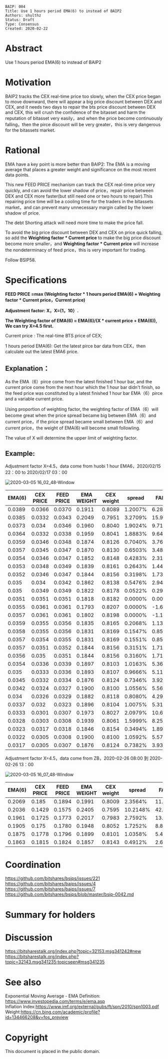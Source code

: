 ```
BAIP: 004
Title: Use 1 hours period EMA(6) to instead of BAIP2
Authors: shulthz
Status: Draft
Type: Consensus 
Created: 2020-02-22
```

# Abstract

Use 1 hours period EMA(6) to instead of BAIP2

# Motivation

BAIP2 tracks the CEX real-time price too slowly, when the CEX price began to move downward, there will appear a big price discount between DEX and CEX, and it needs two days to repair the bts price discount between DEX and CEX, this will crush the confidence of the bitasset and harm the reputation of bitasset very easily，and when the price become continuously falling，then the pirce discount will be very greater，this is very dangerous for the bitassets market.

# Rational

EMA have a key point is more better than BAIP2: The EMA is a moving average that places a greater weight and significance on the most recent data points.

This new FEED PRICE mechanism can track the CEX real-time price very quickly, and can avoid the lower shadow of price，repair price between DEX and CEX more faster(but still need one or two hours to repair).This repairing price time will be a cooling time for the traders in the bitassets market，and can prevent many unnecessary margin called by the lower shadow of price.   

The debt Shorting attack will need more time to make the price fall.

To avoid the big price discount between DEX and CEX on price quick falling, so add the **Weighting factor * Current price** to make the big price discount become more smaller，and **Weighting factor * Current price** will increase the nondeterminacy of feed price，this is very important for trading.

Follow BSIP58.

# Specifications

**FEED PRICE =max (Weighting factor * 1 hours period EMA(6) + Weighting factor * Current price，Current price)**

**Adjustment factor: X，X=(1，10）.**

**The Weighting factor of EMA(6) = EMA(6)/(X * current price + EMA(6)), We can try X=4.5 first.**

Current price : The real-time BTS price of CEX;

1 hours period EMA(6): Get the latest pirce bar data from CEX，then calculate out the latest EMA6 price.




## Explanation：

As the EMA（6）pirce come from the latest finished 1 hour bar, and the current price come from the next hour which the 1 hour bar didn't finish, so the feed price was constituted by a latest finished 1 hour bar EMA（6）pirce and a variable current price.

Using proportion of weighting factor, the weighting factor of EMA（6）will become great when the price spread became big between EMA（6）and current price，if the price spread became small between EMA（6）and current price，the weight of EMA(6) will become small followling.

The value of X will determine the upper limit of weighting factor.

## Example:

Adjustment factor X=4.5，data come from huobi 1 hour EMA6，2020/02/15 22：00 to 2020/02/17 03：00

![2020-03-05 16_02_48-Window](https://user-images.githubusercontent.com/34892308/75960531-2a6fe580-5efb-11ea-880e-bcd7d82d7ab3.png)

| EMA\(6\) | CEX PRICE   | FEED PRICE      | EMA WEIGHT   | CEX weight    | spread    | FALL       |
|-----------|---------|----------|----------|----------|----------|----------|
| 0\.0389   | 0\.0366 | 0\.0370  | 0\.1911  | 0\.8089  | 1\.2007% | 6\.28%   |
| 0\.0385   | 0\.0332 | 0\.0343  | 0\.2049  | 0\.7951  | 3\.2709% | 15\.96%  |
| 0\.0373   | 0\.034  | 0\.0346  | 0\.1960  | 0\.8040  | 1\.9024% | 9\.71%   |
| 0\.0364   | 0\.0332 | 0\.0338  | 0\.1959  | 0\.8041  | 1\.8883% | 9\.64%   |
| 0\.0359   | 0\.0346 | 0\.0348  | 0\.1874  | 0\.8126  | 0\.7040% | 3\.76%   |
| 0\.0357   | 0\.0345 | 0\.0347  | 0\.1870  | 0\.8130  | 0\.6503% | 3\.48%   |
| 0\.0354   | 0\.0346 | 0\.0347  | 0\.1852  | 0\.8148  | 0\.4283% | 2\.31%   |
| 0\.0353   | 0\.0348 | 0\.0349  | 0\.1839  | 0\.8161  | 0\.2643% | 1\.44%   |
| 0\.0352   | 0\.0346 | 0\.0347  | 0\.1844  | 0\.8156  | 0\.3198% | 1\.73%   |
| 0\.035    | 0\.034  | 0\.0342  | 0\.1862  | 0\.8138  | 0\.5476% | 2\.94%   |
| 0\.035    | 0\.0349 | 0\.0349  | 0\.1822  | 0\.8178  | 0\.0522% | 0\.29%   |
| 0\.0351   | 0\.0351 | 0\.0351  | 0\.1818  | 0\.8182  | 0\.0000% | 0\.00%   |
| 0\.0355   | 0\.0361 | 0\.0361  | 0\.1793  | 0\.8207  | 0\.0000% | \-1\.66% |
| 0\.0357   | 0\.0361 | 0\.0361  | 0\.1802  | 0\.8198  | 0\.0000% | \-1\.11% |
| 0\.0359   | 0\.0355 | 0\.0356  | 0\.1835  | 0\.8165  | 0\.2068% | 1\.13%   |
| 0\.0358   | 0\.0355 | 0\.0356  | 0\.1831  | 0\.8169  | 0\.1547% | 0\.85%   |
| 0\.0357   | 0\.0354 | 0\.0355  | 0\.1831  | 0\.8169  | 0\.1551% | 0\.85%   |
| 0\.0357   | 0\.0351 | 0\.0352  | 0\.1844  | 0\.8156  | 0\.3151% | 1\.71%   |
| 0\.0356   | 0\.035  | 0\.0351  | 0\.1844  | 0\.8156  | 0\.3160% | 1\.71%   |
| 0\.0354   | 0\.0336 | 0\.0339  | 0\.1897  | 0\.8103  | 1\.0163% | 5\.36%   |
| 0\.035    | 0\.0333 | 0\.0336  | 0\.1893  | 0\.8107  | 0\.9666% | 5\.11%   |
| 0\.0345   | 0\.0332 | 0\.0334  | 0\.1876  | 0\.8124  | 0\.7346% | 3\.92%   |
| 0\.0342   | 0\.0324 | 0\.0327  | 0\.1900  | 0\.8100  | 1\.0556% | 5\.56%   |
| 0\.034    | 0\.0326 | 0\.0329  | 0\.1882  | 0\.8118  | 0\.8080% | 4\.29%   |
| 0\.0337   | 0\.032  | 0\.0323  | 0\.1896  | 0\.8104  | 1\.0075% | 5\.31%   |
| 0\.0333   | 0\.0301 | 0\.0307  | 0\.1973  | 0\.8027  | 2\.0979% | 10\.63%  |
| 0\.0328   | 0\.0303 | 0\.0308  | 0\.1939  | 0\.8061  | 1\.5999% | 8\.25%   |
| 0\.0323   | 0\.0317 | 0\.0318  | 0\.1846  | 0\.8154  | 0\.3494% | 1\.89%   |
| 0\.0322   | 0\.0305 | 0\.0308  | 0\.1900  | 0\.8100  | 1\.0592% | 5\.57%   |
| 0\.0317   | 0\.0305 | 0\.0307  | 0\.1876  | 0\.8124  | 0\.7382% | 3\.93%   |





Adjustment factor X=4.5，data come from ZB，2020-02-26 08:00 到 2020-02-26 13：00

![2020-03-05 16_07_48-Window](https://user-images.githubusercontent.com/34892308/75960720-8470ab00-5efb-11ea-890f-780776092c1f.png)

| EMA\(6\) | CEX PRICE   | FEED PRICE      | EMA WEIGHT   | CEX weight    | spread    | FALL       |
|-----------|---------|----------|----------|----------|-----------|---------|
| 0\.2069   | 0\.185  | 0\.1894  | 0\.1991  | 0\.8009  | 2\.3564%  | 11\.84% |
| 0\.2036   | 0\.1429 | 0\.1575  | 0\.2405  | 0\.7595  | 10\.2148% | 42\.48% |
| 0\.1961   | 0\.1725 | 0\.1773  | 0\.2017  | 0\.7983  | 2\.7592%  | 13\.68% |
| 0\.1905   | 0\.175  | 0\.1780  | 0\.1948  | 0\.8052  | 1\.7252%  | 8\.86%  |
| 0\.1875   | 0\.1778 | 0\.1796  | 0\.1899  | 0\.8101  | 1\.0358%  | 5\.46%  |
| 0\.1863   | 0\.1815 | 0\.1824  | 0\.1857  | 0\.8143  | 0\.4912%  | 2\.64%  |


# Coordination
https://github.com/bitshares/bsips/issues/221    
https://github.com/bitshares/baips/issues/4      
https://github.com/bitshares/baips/issues/7        
https://github.com/bitshares/bsips/blob/master/bsip-0042.md

# Summary for holders

# Discussion    
https://bitsharestalk.org/index.php?topic=32153.msg341242#new      
https://bitsharestalk.org/index.php?topic=32143.msg341235;topicseen#msg341235    

# See also
Exponential Moving Average - EMA Definition: https://www.investopedia.com/terms/e/ema.asp     
Inflation Index:https://www.imf.org/external/pubs/ft/spn/2010/spn1003.pdf     
Weight:https://cn.bing.com/academic/profile?id=134466208&v=fos_preview    

# Copyright

This document is placed in the public domain.
